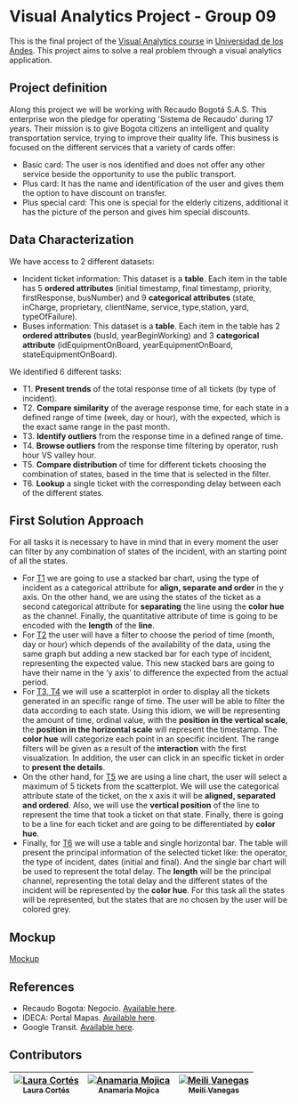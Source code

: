# Visual Analytics Project - Group 09

This is the final project of the [Visual Analytics course](http://johnguerra.co/classes/isis_4822_fall_2016/) in [Universidad de los Andes](http://www.uniandes.edu.co/). This project aims to solve a real problem through a visual analytics application. 

## Project definition

Along this project we will be working with Recaudo Bogotá S.A.S. This enterprise won the pledge for operating 'Sistema de Recaudo' during 17 years. Their mission is to give Bogota citizens an intelligent and quality transportation service, trying to improve their quality life. 
This business is focused on the different services that a variety of cards offer:
- Basic card: The user is nos identified and does not offer any other service beside the opportunity to use the public transport.
- Plus card: It has the name and identification of the user and gives them the option to have discount on transfer.
- Plus special card: This one is special for the elderly citizens, additional it has the picture of the person and gives him special discounts.

## Data Characterization

We have access to 2 different datasets:

- Incident ticket information: This dataset is a **table**. Each item in the table has 5 **ordered attributes** (initial timestamp, final timestamp, priority, firstResponse, busNumber) and 9 **categorical attributes** (state, inCharge, proprietary, clientName, service, type,station, yard, typeOfFailure).
- Buses information: This dataset is a **table**. Each item in the table has 2 **ordered attributes** (busId, yearBeginWorking) and 3 **categorical attribute** (idEquipmentOnBoard, yearEquipmentOnBoard, stateEquipmentOnBoard).
 
 
We identified 6 different tasks:
 
- T1. **Present trends** of the total response time of all tickets (by type of incident).
- T2. **Compare similarity** of the average response time, for each state in a defined range of time (week, day or hour), with the expected, which is the exact same range in the past month. 
- T3. **Identify outliers** from the response time in a defined range of time. 
- T4. **Browse outliers** from the response time filtering by operator, rush hour VS valley hour.
- T5. **Compare distribution** of time for different tickets choosing the combination of states, based in the time that is selected in the filter. 
- T6. **Lookup** a single ticket  with the corresponding delay between each of the different states. 
 
## First Solution Approach
For all tasks it is necessary to have in mind that in every moment the user can filter by any combination of states of the incident, with an starting point of all the states.

- For <ins>T1</ins> we are going to use a stacked bar chart, using the type of incident as a categorical attribute for **align, separate and order** in the y axis. On the other hand, we are using the states of the ticket as a second categorical attribute for **separating** the line using the **color hue** as the channel. Finally, the quantitative attribute of time is going to be encoded with the **length** of the **line**.
- For <ins>T2</ins> the user will have a filter to choose the period of time (month, day or hour) which depends of the availability of the data, using the same graph but adding a new stacked bar for each type of incident, representing the expected value. This new stacked bars are going to have their name in the ‘y axis’ to difference the expected from the actual period.   
- For <ins>T3, T4</ins> we will use a scatterplot in order to display all the tickets generated in an specific range of time. The user will be able to filter the data according to each state. Using this idiom, we will be representing the amount of time, ordinal value, with the **position in the vertical scale**, the **position in the horizontal scale** will represent the timestamp. The **color hue** will categorize each point in an specific incident. The range filters will be given as a result of the **interaction** with the first visualization. In addition, the user can click in an specific ticket in order to **present the details**.
- On the other hand, for <ins>T5</ins> we are using a line chart, the user will select a maximum of 5 tickets from the scatterplot. We will use the categorical attribute state of the ticket, on the x axis it will be **aligned, separated and ordered**. Also, we will use the **vertical position** of the line to represent the time that took a ticket on that state. Finally, there is going to be a line for each ticket and are going to be differentiated by **color hue**.
- Finally, for <ins>T6</ins> we will use a table and single horizontal bar. The table will present the principal information of the selected ticket  like: the operator, the type of incident, dates (initial and final). And the single bar chart will be used to represent the total delay. The **length** will be the principal channel, representing the total delay and the different states of the incident will be represented by the **color hue**.  For this task all the states will be represented, but the states that are no chosen by the user will be colored grey.

## Mockup
[Mockup](docs/mockup.png)

## References
- Recaudo Bogota: Negocio. [Available here](http://conexion.recaudobogota.com/content/negocio).
- IDECA: Portal Mapas. [Available here](http://mapas.bogota.gov.co/portalmapas/).
- Google Transit. [Available here](https://www.google.com/maps?saddr=Calle+185%2C+Bogot%C3%A1%2C+Colombia&daddr=Universidad+de+los+Andes+-+edificio+Mario+Laserna%2C+Bogot%C3%A1%2C+Colombia&ie=UTF8&f=d&sort=def&dirflg=r&hl=en).

## Contributors
<!-- Contributors table START -->
| [![Laura Cortés](https://avatars.githubusercontent.com/LauraCortes?s=100)<br /><sub>Laura Cortés</sub>](https://github.com/LauraCortes)<br />| [![Anamaria Mojica](https://avatars.githubusercontent.com/aiMojica10?s=100)<br /><sub>Anamaria Mojica</sub>](https://github.com/aiMojica10)<br />| [![Meili Vanegas](https://avatars.githubusercontent.com/mvanegas10?s=100)<br /><sub>Meili Vanegas</sub>](https://github.com/mvanegas10)<br /> |
| :---: | :---: | :---: |

<!-- Contributors table END -->
